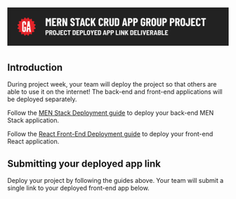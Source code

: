 # ![MERN Stack CRUD App Group Project - Project Deployed App Link Deliverable](./assets/hero.png)

## Introduction

During project week, your team will deploy the project so that others are able to use it on the internet! The back-end and front-end applications will be deployed separately.

Follow the [MEN Stack Deployment guide](https://pages.git.generalassemb.ly/modular-curriculum-all-courses/universal-resources/deployment/men-stack-deployment/) to deploy your back-end MEN Stack application.

Follow the [React Front-End Deployment guide](https://pages.git.generalassemb.ly/modular-curriculum-all-courses/universal-resources/deployment/react-front-end-deployment/) to deploy your front-end React application.

## Submitting your deployed app link

Deploy your project by following the guides above. Your team will submit a single link to your deployed front-end app below.
